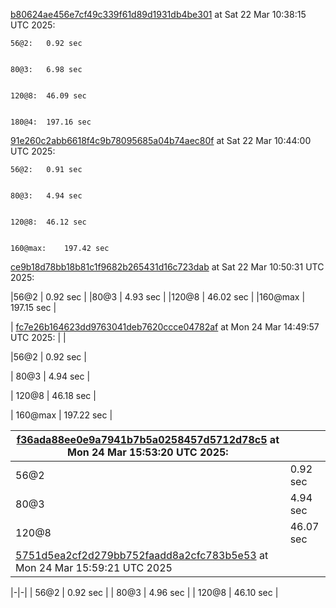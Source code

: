 [b80624ae456e7cf49c339f61d89d1931db4be301](https://github.com/keizertje/curling_sequences_zig/commit/b80624ae456e7cf49c339f61d89d1931db4be301) at Sat 22 Mar 10:38:15 UTC 2025:

	56@2:	0.92 sec


	80@3:	6.98 sec


	120@8:	46.09 sec


	180@4:	197.16 sec




[91e260c2abb6618f4c9b78095685a04b74aec80f](https://github.com/keizertje/curling_sequences_zig/commit/91e260c2abb6618f4c9b78095685a04b74aec80f) at Sat 22 Mar 10:44:00 UTC 2025:

	56@2:	0.91 sec


	80@3:	4.94 sec


	120@8:	46.12 sec


	160@max:	197.42 sec




[ce9b18d78bb18b81c1f9682b265431d16c723dab](https://github.com/keizertje/curling_sequences_zig/commit/ce9b18d78bb18b81c1f9682b265431d16c723dab) at Sat 22 Mar 10:50:31 UTC 2025:

|56@2 | 0.92 sec
|
|80@3 | 4.93 sec
|
|120@8 | 46.02 sec
|
|160@max | 197.15 sec
|

| [fc7e26b164623dd9763041deb7620ccce04782af](https://github.com/keizertje/curling_sequences_zig/commit/fc7e26b164623dd9763041deb7620ccce04782af) at Mon 24 Mar 14:49:57 UTC 2025: | |

|56@2 | 0.92 sec |

| 80@3 | 4.94 sec |

| 120@8 | 46.18 sec |

| 160@max | 197.22 sec |


| [f36ada88ee0e9a7941b7b5a0258457d5712d78c5](https://github.com/keizertje/curling_sequences_zig/commit/f36ada88ee0e9a7941b7b5a0258457d5712d78c5) at Mon 24 Mar 15:53:20 UTC 2025: | |
| - | - |
| 56@2 | 0.92 sec |
| 80@3 | 4.94 sec |
| 120@8 | 46.07 sec |
| [5751d5ea2cf2d279bb752faadd8a2cfc783b5e53](https://github.com/keizertje/curling_sequences_zig/commit/5751d5ea2cf2d279bb752faadd8a2cfc783b5e53) at Mon 24 Mar 15:59:21 UTC 2025 | |

|-|-|
| 56@2 | 0.92 sec |
| 80@3 | 4.96 sec |
| 120@8 | 46.10 sec |

